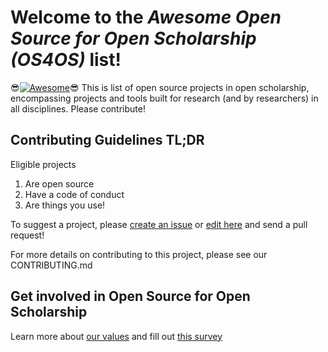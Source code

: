 # Welcome to the *Awesome Open Source for Open Scholarship (OS4OS)* list!

😎[![Awesome](https://cdn.rawgit.com/sindresorhus/awesome/d7305f38d29fed78fa85652e3a63e154dd8e8829/media/badge.svg)](https://github.com/sindresorhus/awesome)😎
This is list of open source projects in open scholarship, encompassing projects and tools built for research (and by researchers) in all disciplines. Please contribute!

## Contributing Guidelines TL;DR

Eligible projects
  1. Are open source
  2. Have a code of conduct
  3. Are things you use!
  
To suggest a project, please [create an issue](https://github.com/os4os/Awesome-OS4OS/issues) or [edit here](https://github.com/os4os/Awesome-OS4OS/blob/master/Awesome-OS4OS.md) and send a pull request!
 
For more details on contributing to this project, please see our CONTRIBUTING.md
 
## Get involved in Open Source for Open Scholarship
Learn more about [our values](https://github.com/os4os/Communications/blob/master/Draft-Values.md) and fill out [this survey](https://docs.google.com/forms/d/e/1FAIpQLSdT1mcY4PojJ7kbUeAfQ0mhmfvSOdNKQs38SqOAU2332G2bGA/viewform?usp=sf_link)
